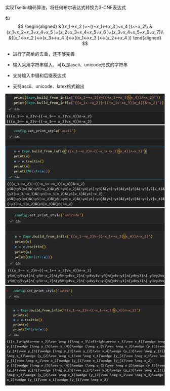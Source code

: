 

实现Tseitin编码算法，将任何布尔表达式转换为3-CNF表达式

如
$$
\begin{aligned}
&((𝑥_1→𝑥_2 )∨¬((¬𝑥_1↔𝑥_3 )∨𝑥_4 ))∧¬𝑥_2\\
&(𝑥_1∨𝑥_2∨𝑥_3∨𝑥_4∨𝑥_5 )∧(𝑥_2∨𝑥_3∨𝑥_4∨𝑥_5∨𝑥_6 )∧(𝑥_3∨𝑥_4∨𝑥_5∨𝑥_6∨𝑥_7)\\
&((𝑥_1↔𝑥_2 )↔(x_3↔𝑥_4 ))↔((𝑥_1↔𝑥_3 )↔(𝑥_2↔𝑥_4 ))
\end{aligned}
$$

- 进行了简单的去重，还不够完善

- 输入采用字符串输入，可以是ascii、unicode形式的字符串

- 支持输入中缀和后缀表达式

- 支持ascii、unicode、latex格式输出

![](images/input.png)
![](images/ascii_out.png)
![](images/unicode_out.png)
![](images/latex_out.png)

